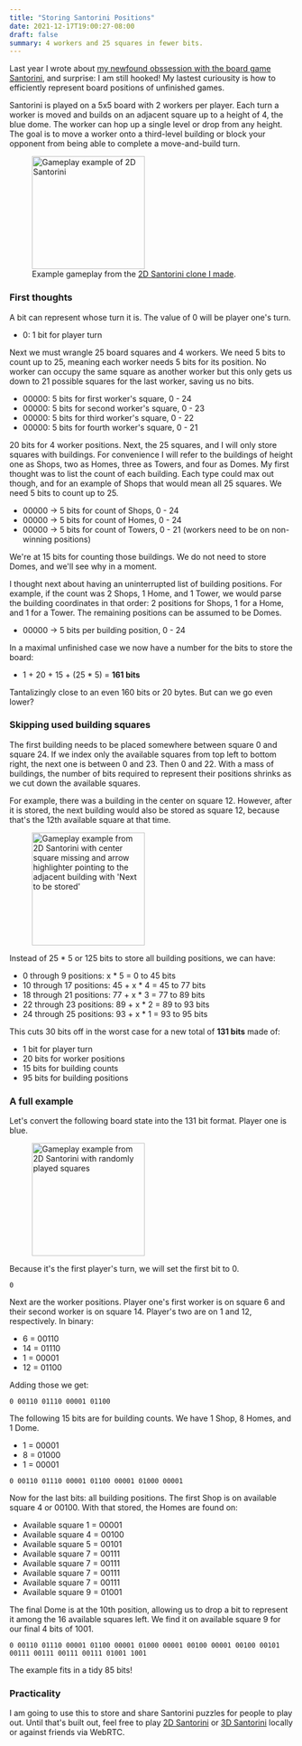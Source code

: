 ```yaml
---
title: "Storing Santorini Positions"
date: 2021-12-17T19:00:27-08:00
draft: false
summary: 4 workers and 25 squares in fewer bits.
---
```


Last year I wrote about [my newfound obssession with the board game Santorini](../santorini), and surprise: I am still hooked! My lastest curiousity is how to efficiently represent board positions of unfinished games.

Santorini is played on a 5x5 board with 2 workers per player. Each turn a worker is moved and builds on an adjacent square up to a height of 4, the blue dome. The worker can hop up a single level or drop from any height. The goal is to move a worker onto a third-level building or block your opponent from being able to complete a move-and-build turn.

<figure>
	<img loading="lazy" alt="Gameplay example of 2D Santorini" width="auto" height="200px" src="../../images/santorini/santorini_2d_gameplay.gif">
    <figcaption>Example gameplay from the <a target="_blank" href="https://fostersamuel.github.io/santorini">2D Santorini clone I made</a>.</figcaption>
</figure>

### First thoughts

A bit can represent whose turn it is. The value of 0 will be player one's turn.

- 0: 1 bit for player turn

Next we must wrangle 25 board squares and 4 workers. We need 5 bits to count up to 25, meaning each worker needs 5 bits for its position. No worker can occupy the same square as another worker but this only gets us down to 21 possible squares for the last worker, saving us no bits.

- 00000: 5 bits for first worker's square, 0 - 24
- 00000: 5 bits for second worker's square, 0 - 23
- 00000: 5 bits for third worker's square, 0 - 22
- 00000: 5 bits for fourth worker's square, 0 - 21

20 bits for 4 worker positions. Next, the 25 squares, and I will only store squares with buildings. For convenience I will refer to the buildings of height one as Shops, two as Homes, three as Towers, and four as Domes. My first thought was to list the count of each building. Each type could max out though, and for an example of Shops that would mean all 25 squares. We need 5 bits to count up to 25.

- 00000 -> 5 bits for count of Shops, 0 - 24
- 00000 -> 5 bits for count of Homes, 0 - 24
- 00000 -> 5 bits for count of Towers, 0 - 21 (workers need to be on non-winning positions)

We're at 15 bits for counting those buildings. We do not need to store Domes, and we'll see why in a moment.

I thought next about having an uninterrupted list of building positions. For example, if the count was 2 Shops, 1 Home, and 1 Tower, we would parse the building coordinates in that order: 2 positions for Shops, 1 for a Home, and 1 for a Tower. The remaining positions can be assumed to be Domes.

- 00000 -> 5 bits per building position, 0 - 24

In a maximal unfinished case we now have a number for the bits to store the board:

- 1 + 20 + 15 + (25 \* 5) = **161 bits**

Tantalizingly close to an even 160 bits or 20 bytes. But can we go even lower?

### Skipping used building squares

The first building needs to be placed somewhere between square 0 and square 24. If we index only the available squares from top left to bottom right, the next one is between 0 and 23. Then 0 and 22. With a mass of buildings, the number of bits required to represent their positions shrinks as we cut down the available squares.

For example, there was a building in the center on square 12. However, after it is stored, the next building would also be stored as square 12, because that's the 12th available square at that time.

<figure>
	<img loading="lazy" alt="Gameplay example from 2D Santorini with center square missing and arrow highlighter pointing to the adjacent building with 'Next to be stored'" width="auto" height="200px" src="../../images/storing-santorini/santorini_available_squares.PNG">
</figure>

Instead of 25 \* 5 or 125 bits to store all building positions, we can have:

- 0 through 9 positions: x \* 5 = 0 to 45 bits
- 10 through 17 positions: 45 + x \* 4 = 45 to 77 bits
- 18 through 21 positions: 77 + x \* 3 = 77 to 89 bits
- 22 through 23 positions: 89 + x \* 2 = 89 to 93 bits
- 24 through 25 positions: 93 + x \* 1 = 93 to 95 bits

This cuts 30 bits off in the worst case for a new total of **131 bits** made of:

- 1 bit for player turn
- 20 bits for worker positions
- 15 bits for building counts
- 95 bits for building positions

### A full example

Let's convert the following board state into the 131 bit format. Player one is blue.

<figure>
	<img loading="lazy" alt="Gameplay example from 2D Santorini with randomly played squares" width="auto" height="200px" src="../../images/storing-santorini/santorini_board_example.PNG">
</figure>

Because it's the first player's turn, we will set the first bit to 0.

`0`

Next are the worker positions. Player one's first worker is on square 6 and their second worker is on square 14. Player's two are on 1 and 12, respectively. In binary:

- 6 = 00110
- 14 = 01110
- 1 = 00001
- 12 = 01100

Adding those we get:

`0 00110 01110 00001 01100`

The following 15 bits are for building counts. We have 1 Shop, 8 Homes, and 1 Dome.

- 1 = 00001
- 8 = 01000
- 1 = 00001

`0 00110 01110 00001 01100 00001 01000 00001`

Now for the last bits: all building positions. The first Shop is on available square 4 or 00100. With that stored, the Homes are found on:

- Available square 1 = 00001
- Available square 4 = 00100
- Available square 5 = 00101
- Available square 7 = 00111
- Available square 7 = 00111
- Available square 7 = 00111
- Available square 7 = 00111
- Available square 9 = 01001

The final Dome is at the 10th position, allowing us to drop a bit to represent it among the 16 available squares left. We find it on available square 9 for our final 4 bits of 1001.

`0 00110 01110 00001 01100 00001 01000 00001 00100 00001 00100 00101 00111 00111 00111 00111 01001 1001`

The example fits in a tidy 85 bits!

### Practicality

I am going to use this to store and share Santorini puzzles for people to play out. Until that's built out, feel free to play [2D Santorini](https://fostersamuel.github.io/santorini) or [3D Santorini](https://fostersamuel.github.io/sardinia) locally or against friends via WebRTC.
